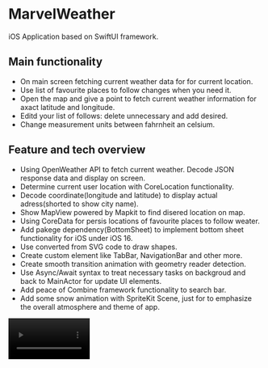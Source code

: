 # MarvelWeather

iOS Application based on SwiftUI framework. 

## Main functionality

* On main screen fetching current weather data for for current location.
* Use list of favourite places to follow changes when you need it.
* Open the map and give a point to fetch current weather information for axact latitude and longitude.
* Editd your list of follows: delete unnecessary and add desired.
* Change measurement units between fahrnheit an celsium.

## Feature and tech overview

* Using OpenWeather API to fetch current weather. Decode JSON response data and display on screen.
* Determine current user location with CoreLocation functionality.
* Decode coordinate(longitude and latitude) to display actual adress(shorted to show city name).
* Show MapView powered by Mapkit to find disered location on map.
* Using CoreData for persis locations of favourite places to follow weater.
* Add pakege dependency(BottomSheet) to implement bottom sheet functionality for iOS under iOS 16.
* Use converted from SVG code to draw shapes.
* Create custom element like TabBar, NavigationBar and other more.
* Create smooth transition animation with geometry reader detection.
* Use Async/Await syntax to treat necessary tasks on backgroud and back to MainActor for update UI elements.
* Add peace of Combine framework functionality to search bar.
* Add some snow animation with SpriteKit Scene, just for to emphasize the overall atmosphere and theme of app.
 
<!-- <div align="center" width="100%">
    <video width="32%" src="https://user-images.githubusercontent.com/105702456/232911670-47f094bc-53be-4107-8e06-33c8db09a9b7.mp4"> 
    <video width="32%" src="https://user-images.githubusercontent.com/105702456/232911778-c0d88d8e-e8ec-436d-8a13-548d7872de4b.mp4"> 
</div> -->


<!-- <div float="left">
    <video src="https://user-images.githubusercontent.com/105702456/232911670-47f094bc-53be-4107-8e06-33c8db09a9b7.mp4" width="100" /> 
    <video src="https://user-images.githubusercontent.com/105702456/232911778-c0d88d8e-e8ec-436d-8a13-548d7872de4b.mp4" width="100" />
</div> -->


<video src="https://user-images.githubusercontent.com/105702456/232911670-47f094bc-53be-4107-8e06-33c8db09a9b7.mp4" width="32%" /> <video src="https://user-images.githubusercontent.com/105702456/232911778-c0d88d8e-e8ec-436d-8a13-548d7872de4b.mp4" width="32%" />
